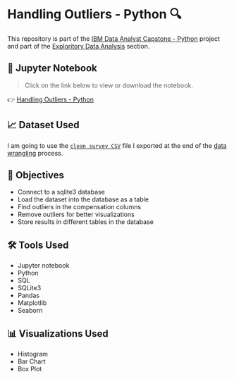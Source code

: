# Handling Outliers - Python 🔍

<p>This repository is part of the <a href = 'https://github.com/FaiLuReH3Ro/ibm-da-capstone-py'>IBM Data Analyst Capstone - Python</a> project and part of the <a href = 'https://github.com/FaiLuReH3Ro/ibm-da-capstone-py?tab=readme-ov-file#exploratory-data'>Exploritory Data Analysis</a> section.</p>

## 📓 Jupyter Notebook

> Click on the link below to view or download the notebook.

👉 [Handling Outliers - Python](https://github.com/FaiLuReH3Ro/outliers-py/blob/main/Handling_Outliers.ipynb)

## 📈 Dataset Used

I am going to use the [`clean survey CSV`](https://github.com/FaiLuReH3Ro/outliers-py/blob/main/clean_survey_data.csv) file I exported at the end of the [data wrangling](https://github.com/FaiLuReH3Ro/data-wrangling-py) process.

## 🚀 Objectives

* Connect to a sqlite3 database
* Load the dataset into the database as a table
* Find outliers in the compensation columns
* Remove outliers for better visualizations
* Store results in different tables in the database

## 🛠️ Tools Used

* Jupyter notebook
* Python
* SQL
* SQLite3
* Pandas
* Matplotlib
* Seaborn

## 📊 Visualizations Used

* Histogram
* Bar Chart
* Box Plot
